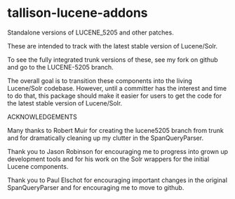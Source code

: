 tallison-lucene-addons
======================

Standalone versions of LUCENE_5205 and other patches.

These are intended to track with the latest stable version of Lucene/Solr.

To see the fully integrated trunk versions of these, see
my fork on github and go to the LUCENE-5205 branch.

The overall goal is to transition these components into the living
Lucene/Solr codebase.  However, until a committer has the interest and time
to do that, this package should make it easier for users to get the code
for the latest stable version of Lucene/Solr.

ACKNOWLEDGEMENTS

Many thanks to Robert Muir for creating the lucene5205 branch from trunk and
for dramatically cleaning up my clutter in the SpanQueryParser.

Thank you to Jason Robinson for encouraging me to progress into grown up development
tools and for his work on the Solr wrappers for the initial Lucene components.

Thank you to Paul Elschot for encouraging important changes in the original SpanQueryParser
and for encouraging me to move to github.
